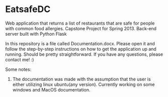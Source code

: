 EatsafeDC
=========

Web application that returns a list of restaurants that are safe for people with common food allergies. Capstone Project for Spring 2013. Back-end server built with Python Flask


In this repository is a file called Documentation.docx. Please open it and follow the step-by-step instructions on how to get the application up
and running. Should be pretty straightforward. If you have any questions, please contact me! :)

Some notes:

1. The documentation was made with the assumption that the user is either utilizing linux ubuntu(any version). Currently working on some windows
and MacOS documentation. 
